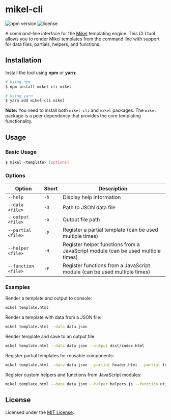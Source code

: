 # mikel-cli

![npm version](https://badgen.net/npm/v/mikel-cli?labelColor=1d2734&color=21bf81)
![license](https://badgen.net/github/license/jmjuanes/mikel?labelColor=1d2734&color=21bf81)

A command-line interface for the [Mikel](https://github.com/jmjuanes/mikel) templating engine. This CLI tool allows you to render Mikel templates from the command line with support for data files, partials, helpers, and functions.

## Installation

Install the tool using **npm** or **yarn**:

```bash
# Using npm
$ npm install mikel-cli mikel

# Using yarn
$ yarn add mikel-cli mikel
```

**Note:** You need to install both `mikel-cli` and `mikel` packages. The `mikel` package is a peer dependency that provides the core templating functionality.

## Usage

### Basic Usage

```bash
$ mikel <template> [options]
```

### Options

| Option | Short | Description |
|--------|-------|-------------|
| `--help` | `-h` | Display help information |
| `--data <file>` | `-D` | Path to JSON data file |
| `--output <file>` | `-o` | Output file path |
| `--partial <file>` | `-P` | Register a partial template (can be used multiple times) |
| `--helper <file>` | `-H` | Register helper functions from a JavaScript module (can be used multiple times) |
| `--function <file>` | `-F` | Register functions from a JavaScript module (can be used multiple times) |

### Examples

Render a template and output to console:

```bash
mikel template.html
```

Render a template with data from a JSON file:

```bash
mikel template.html --data data.json
```

Render template and save to an output file:

```bash
mikel template.html --data data.json --output dist/index.html
```

Register partial templates for reusable components:

```bash
mikel template.html --data data.json --partial header.html --partial footer.html --output dist/index.html
```

Register custom helpers and functions from JavaScript modules:

```bash
mikel template.html --data data.json --helper helpers.js --function utils.js --output dist/index.html
```

## License

Licensed under the [MIT License](../../LICENSE).
